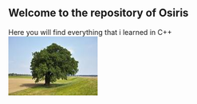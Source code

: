## Welcome to the repository of Osiris
Here you will find everything that i learned in C++
![imagen no encontrada](imagenes/ImagenPortada.jpeg)
>

